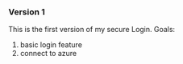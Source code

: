 ### Version 1
This is the first version of my secure Login.
Goals:
1. basic login feature
2. connect to azure
